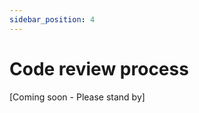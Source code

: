 ```yaml
---
sidebar_position: 4
---
```


<!-- @format -->

# Code review process

[Coming soon - Please stand by]
